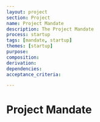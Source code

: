 ```yaml
---
layout: project
section: Project
name: Project Mandate
description: The Project Mandate
process: startup
tags: [mandate, startup]
themes: [startup]
purpose:
composition:
derivation:
dependencies:
acceptance_criteria:

---
```


# Project Mandate
